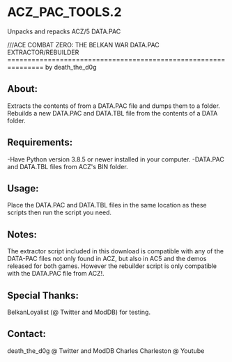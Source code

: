 # ACZ_PAC_TOOLS.2
 Unpacks and repacks ACZ/5 DATA.PAC


///ACE COMBAT ZERO: THE BELKAN WAR DATA.PAC EXTRACTOR/REBUILDER
=============================================================== by death_the_d0g

About:
------
Extracts the contents of from a DATA.PAC file and dumps them to a folder. Rebuilds a new DATA.PAC and DATA.TBL file from the contents of a DATA folder.


Requirements:
-------------
-Have Python version 3.8.5 or newer installed in your computer.
-DATA.PAC and DATA.TBL files from ACZ's BIN folder.


Usage:
------
Place the DATA.PAC and DATA.TBL files in the same location as these scripts then run the script you need.

Notes:
------
The extractor script included in this download is compatible with any of the DATA-PAC files not only found in ACZ, but also in AC5 and the demos released for both games. However the rebuilder script is only compatible with the DATA.PAC file from ACZ!.

Special Thanks:
---------------
BelkanLoyalist (@ Twitter and ModDB) for testing.


Contact:
--------
death_the_d0g @ Twitter and ModDB
Charles Charleston @ Youtube
